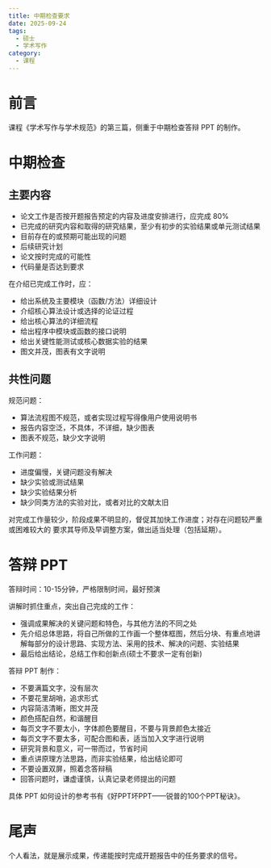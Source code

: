 ```yaml
---
title: 中期检查要求
date: 2025-09-24
tags:
  - 硕士
  - 学术写作
category:
  - 课程
---
```

# 前言

课程《学术写作与学术规范》的第三篇，侧重于中期检查答辩 PPT 的制作。

<!-- more -->

# 中期检查

## 主要内容

- 论文工作是否按开题报告预定的内容及进度安排进行，应完成 80%
- 已完成的研究内容和取得的研究结果，至少有初步的实验结果或单元测试结果
- 目前存在的或预期可能出现的问题
- 后续研究计划
- 论文按时完成的可能性
- 代码量是否达到要求

在介绍已完成工作时，应：

- 给出系统及主要模块（函数/方法）详细设计
- 介绍核心算法设计或选择的论证过程
- 给出核心算法的详细流程
- 给出程序中模块或函数的接口说明
- 给出关键性能测试或核心数据实验的结果
- 图文并茂，图表有文字说明

## 共性问题

规范问题：

- 算法流程图不规范，或者实现过程写得像用户使用说明书
- 报告内容空泛，不具体，不详细，缺少图表
- 图表不规范，缺少文字说明

工作问题：

 - 进度偏慢，关键问题没有解决
 - 缺少实验或测试结果
 - 缺少实验结果分析
 - 缺少同类方法的实验对比，或者对比的文献太旧

对完成工作量较少，阶段成果不明显的，督促其加快工作进度；对存在问题较严重或困难较大的
要求其导师及早调整方案，做出适当处理（包括延期）。

# 答辩 PPT

答辩时间：10-15分钟，严格限制时间，最好预演

讲解时抓住重点，突出自己完成的工作：

- 强调成果解决的关键问题和特色，与其他方法的不同之处
- 先介绍总体思路，将自己所做的工作画一个整体框图，然后分块、有重点地讲解每部分的设计思路、实现方法、采用的技术、解决的问题、实验结果
- 最后给出结论，总结工作和创新点(硕士不要求一定有创新)

答辩 PPT 制作：

- 不要满篇文字，没有层次
- 不要花里胡哨，追求形式
- 内容简洁清晰，图文并茂
- 颜色搭配自然，和谐醒目
- 每页文字不要太小，字体颜色要醒目，不要与背景颜色太接近
- 每页文字不要太多，可配合图和表，适当加入文字进行说明
- 研究背景和意义，可一带而过，节省时间
- 重点讲原理方法思路，而非实验结果，给出结论即可
- 不要设置双屏，照着念答辩稿
- 回答问题时，谦虚谨慎，认真记录老师提出的问题

具体 PPT 如何设计的参考书有《好PPT坏PPT——锐普的100个PPT秘诀》。

# 尾声

个人看法，就是展示成果，传递能按时完成开题报告中的任务要求的信号。


